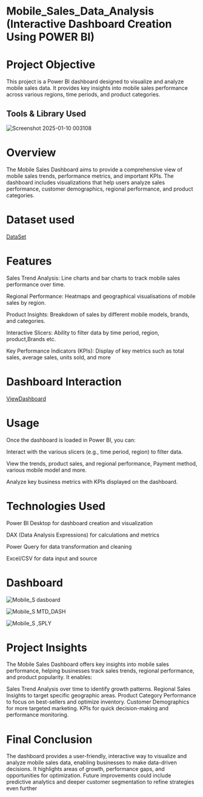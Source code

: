 # Mobile_Sales_Data_Analysis (Interactive Dashboard Creation Using POWER BI)




# Project Objective

This project is a Power BI dashboard designed to visualize and analyze mobile sales data. It provides key insights into mobile sales performance across various regions, time periods, and product categories.





## Tools & Library Used

![Screenshot 2025-01-10 003108](https://github.com/user-attachments/assets/64d4f265-eb07-43a5-8dc4-17e0ff6596e9)






# Overview

The Mobile Sales Dashboard aims to provide a comprehensive view of mobile sales trends, performance metrics, and important KPIs. The dashboard includes visualizations that help users analyze sales performance, customer demographics, regional performance, and product categories.






# Dataset used

  <a href = "https://github.com/snehap2000/Mobile_Sales_Data_Analysis-Power_BI/blob/main/Mobile%20Sales%20Data.xlsx">DataSet</a>





# Features

Sales Trend Analysis: Line charts and bar charts to track mobile sales performance over time.

Regional Performance: Heatmaps and geographical visualisations of mobile sales by region.

Product Insights: Breakdown of sales by different mobile models, brands, and categories.

Interactive Slicers: Ability to filter data by time period, region, product,Brands etc.

Key Performance Indicators (KPIs): Display of key metrics such as total sales, average sales, units sold, and more





# Dashboard Interaction



  <a href = "https://github.com/snehap2000/Mobile_Sales_Data_Analysis-Power_BI/blob/main/DASHBOARD'S.pbix">ViewDashboard</a> 







# Usage

Once the dashboard is loaded in Power BI, you can:

Interact with the various slicers (e.g., time period, region) to filter data.

View the trends, product sales, and regional performance, Payment method, various mobile model and more.

Analyze key business metrics with KPIs displayed on the dashboard.








# Technologies Used

Power BI Desktop for dashboard creation and visualization

DAX (Data Analysis Expressions) for calculations and metrics

Power Query for data transformation and cleaning

Excel/CSV for data input and source






# Dashboard


 ![Mobile_S dasboard](https://github.com/user-attachments/assets/d493697d-ae24-40bf-a2ac-617b6f3c74de)









![Mobile_S MTD_DASH](https://github.com/user-attachments/assets/0091c219-ac7b-40f7-9bd7-7e9c98205602)











![Mobile_S  ,SPLY](https://github.com/user-attachments/assets/17f27c8b-b522-461d-b1ed-a06a4b6dc016)









# Project Insights

The Mobile Sales Dashboard offers key insights into mobile sales performance, helping businesses track sales trends, regional performance, and product popularity. It enables:

Sales Trend Analysis over time to identify growth patterns.
Regional Sales Insights to target specific geographic areas.
Product Category Performance to focus on best-sellers and optimize inventory.
Customer Demographics for more targeted marketing.
KPIs for quick decision-making and performance monitoring.





# Final Conclusion

The dashboard provides a user-friendly, interactive way to visualize and analyze mobile sales data, enabling businesses to make data-driven decisions. It highlights areas of growth, performance gaps, and opportunities for optimization. Future improvements could include predictive analytics and deeper customer segmentation to refine strategies even further
